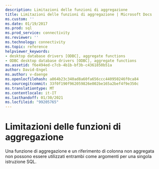 ```yaml
---
description: Limitazioni delle funzioni di aggregazione
title: Limitazioni delle funzioni di aggregazione | Microsoft Docs
ms.custom: ''
ms.date: 01/19/2017
ms.prod: sql
ms.prod_service: connectivity
ms.reviewer: ''
ms.technology: connectivity
ms.topic: reference
helpviewer_keywords:
- desktop database drivers [ODBC], aggregate functions
- ODBC desktop database drivers [ODBC], aggregate functions
ms.assetid: f6e494ed-c7cb-4b1b-bf3b-c4361850b51a
author: David-Engel
ms.author: v-daenge
ms.openlocfilehash: a864b23c340ad8a60fa656ccc440950246f0ca84
ms.sourcegitcommit: 33f0f190f962059826e002be165a2bef4f9e350c
ms.translationtype: MT
ms.contentlocale: it-IT
ms.lasthandoff: 01/30/2021
ms.locfileid: "99205765"
---
```

# <a name="aggregate-function-limitations"></a>Limitazioni delle funzioni di aggregazione
Una funzione di aggregazione e un riferimento di colonna non aggregata non possono essere utilizzati entrambi come argomenti per una singola istruzione SQL.
